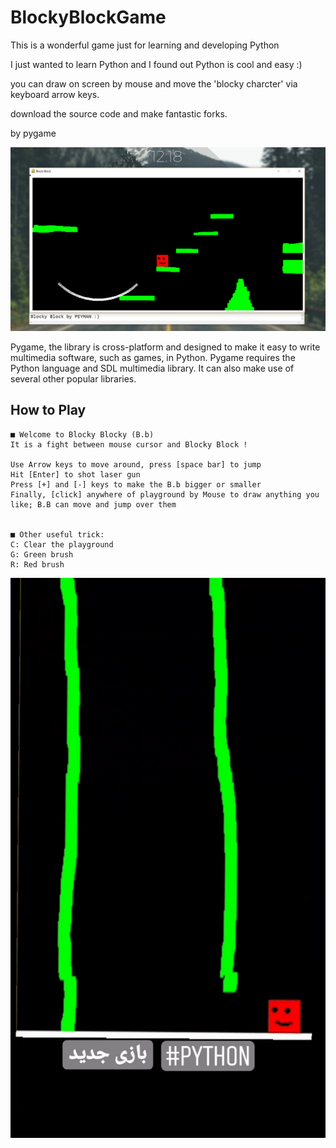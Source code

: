 # BlockyBlockGame
This is a wonderful game just for learning and developing Python

I just wanted to learn Python and I found out Python is cool and easy :)

you can draw on screen by mouse and move the 'blocky charcter' via keyboard arrow keys.

download the source code and make fantastic forks.

by pygame

![Shot](screenshot.png)


Pygame, the library is cross-platform and designed to make it easy to write multimedia software, such as games, in Python. Pygame requires the Python language and SDL multimedia library. It can also make use of several other popular libraries.



## How to Play
    ■ Welcome to Blocky Blocky (B.b)
    It is a fight between mouse cursor and Blocky Block !

    Use Arrow keys to move around, press [space bar] to jump
    Hit [Enter] to shot laser gun
    Press [+] and [-] keys to make the B.b bigger or smaller
    Finally, [click] anywhere of playground by Mouse to draw anything you like; B.B can move and jump over them


    ■ Other useful trick:
    C: Clear the playground
    G: Green brush
    R: Red brush


![Shot](GamePreview.gif)
